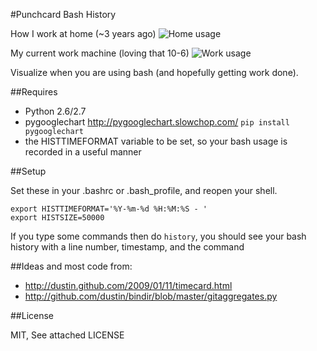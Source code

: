 #Punchcard Bash History

How I work at home (~3 years ago)
![Home usage](https://raw.github.com/askedrelic/bash-history-punchcard/master/sample-home.png)

My current work machine (loving that 10-6)
![Work usage](https://raw.github.com/askedrelic/bash-history-punchcard/master/sample-work.png)

Visualize when you are using bash (and hopefully getting work done).

##Requires

- Python 2.6/2.7
- pygooglechart http://pygooglechart.slowchop.com/ `pip install pygooglechart`
- the HISTTIMEFORMAT variable to be set, so your bash usage is recorded in a useful manner

##Setup

Set these in your .bashrc or .bash_profile, and reopen your shell.

    export HISTTIMEFORMAT='%Y-%m-%d %H:%M:%S - '
    export HISTSIZE=50000

If you type some commands then do `history`, 
you should see your bash history with a line number, timestamp, and the command

##Ideas and most code from:

- http://dustin.github.com/2009/01/11/timecard.html
- http://github.com/dustin/bindir/blob/master/gitaggregates.py

##License

MIT, See attached LICENSE
